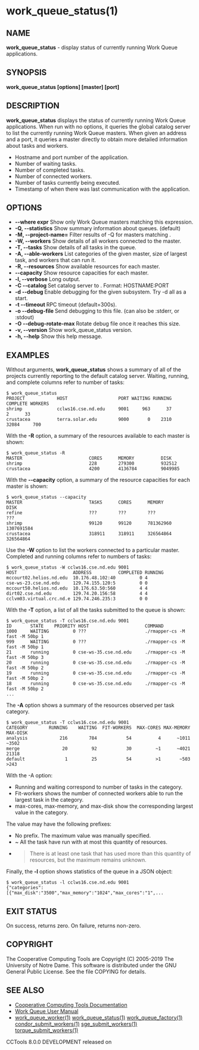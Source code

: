 






















# work_queue_status(1)

## NAME
**work_queue_status** - display status of currently running Work Queue applications.

## SYNOPSIS
****work_queue_status [options] [master] [port]****

## DESCRIPTION

**work_queue_status** displays the status of currently running Work Queue applications.
When run with no options, it queries the global catalog server to list the currently running
Work Queue masters.  When given an address and a port, it queries a master directly to obtain
more detailed information about tasks and workers.


- Hostname and port number of the application.
- Number of waiting tasks.
- Number of completed tasks.
- Number of connected workers.
- Number of tasks currently being executed.
- Timestamp of when there was last communication with the application.


## OPTIONS

- **--where expr**  Show only Work Queue masters matching this expression.
- **-Q, --statistics** Show summary information about queues. (default)
- **-M, --project-name=<name>** Filter results of -Q for masters matching <name>.
- **-W, --workers** Show details of all workers connected to the master.
- **-T, --tasks** Show details of all tasks in the queue.
- **-A, --able-workers** List categories of the given master, size of largest task, and workers that can run it.
- **-R, --resources** Show available resources for each master.
- **--capacity** Show resource capacities for each master.
- **-l, --verbose** Long output.
- **-C --catalog <catalog>** Set catalog server to <catalog>. Format: HOSTNAME:PORT
- **-d --debug <flag>** Enable debugging for the given subsystem. Try -d all as a start.
- **-t --timeout <time>** RPC timeout (default=300s).
- **-o --debug-file <file>** Send debugging to this file. (can also be :stderr, or :stdout)
- **-O --debug-rotate-max <bytes>** Rotate debug file once it reaches this size.
- **-v, --version** Show work_queue_status version.
- **-h, --help** Show this help message.


## EXAMPLES

Without arguments, **work_queue_status** shows a summary of all of the
projects currently reporting to the default catalog server. Waiting, running,
and complete columns refer to number of tasks:

```
$ work_queue_status
PROJECT            HOST                   PORT WAITING RUNNING COMPLETE WORKERS
shrimp             cclws16.cse.nd.edu     9001     963      37        2      33
crustacea          terra.solar.edu        9000       0    2310    32084     700
```

With the **-R** option, a summary of the resources available to each master is shown:

```
$ work_queue_status -R
MASTER                         CORES      MEMORY          DISK
shrimp                         228        279300          932512
crustacea                      4200       4136784         9049985
```

With the **--capacity** option, a summary of the resource capacities for each master is shown:

```
$ work_queue_status --capacity
MASTER                         TASKS      CORES      MEMORY          DISK
refine                         ???        ???        ???             ???
shrimp                         99120      99120      781362960       1307691584
crustacea                      318911     318911     326564864       326564864
```

Use the **-W** option to list the workers connected to a particular master.
Completed and running columns refer to numbers of tasks:

```
$ work_queue_status -W cclws16.cse.nd.edu 9001
HOST                     ADDRESS          COMPLETED RUNNING
mccourt02.helios.nd.edu  10.176.48.102:40         0 4
cse-ws-23.cse.nd.edu     129.74.155.120:5         0 0
mccourt50.helios.nd.edu  10.176.63.50:560         4 4
dirt02.cse.nd.edu        129.74.20.156:58         4 4
cclvm03.virtual.crc.nd.e 129.74.246.235:3         0 0
```

With the **-T** option, a list of all the tasks submitted to the queue is shown:

```
$ work_queue_status -T cclws16.cse.nd.edu 9001
ID       STATE    PRIORITY HOST                     COMMAND
1000     WAITING         0 ???                      ./rmapper-cs -M fast -M 50bp 1
999      WAITING         0 ???                      ./rmapper-cs -M fast -M 50bp 1
21       running         0 cse-ws-35.cse.nd.edu     ./rmapper-cs -M fast -M 50bp 3
20       running         0 cse-ws-35.cse.nd.edu     ./rmapper-cs -M fast -M 50bp 2
19       running         0 cse-ws-35.cse.nd.edu     ./rmapper-cs -M fast -M 50bp 2
18       running         0 cse-ws-35.cse.nd.edu     ./rmapper-cs -M fast -M 50bp 2
...
```


The **-A** option shows a summary of the resources observed per task
category.

```
$ work_queue_status -T cclws16.cse.nd.edu 9001
CATEGORY        RUNNING    WAITING  FIT-WORKERS  MAX-CORES MAX-MEMORY   MAX-DISK
analysis            216        784           54          4      ~1011      ~3502
merge                20         92           30         ~1      ~4021      21318
default               1         25           54         >1       ~503       >243
```

With the -A option:

- Running and waiting correspond to number of tasks in the category.
- Fit-workers shows the number of connected workers able to run the largest task in the category.
- max-cores, max-memory, and max-disk show the corresponding largest value in the category.


The value may have the following prefixes:

- No prefix. The maximum value was manually specified.
- ~ All the task have run with at most this quantity of resources.
- > There is at least one task that has used more than this quantity of resources, but the maximum remains unknown.



Finally, the **-l** option shows statistics of the queue in a JSON object:

```
$ work_queue_status -l cclws16.cse.nd.edu 9001
{"categories":[{"max_disk":"3500","max_memory":"1024","max_cores":"1",...
```

## EXIT STATUS
On success, returns zero.  On failure, returns non-zero.

## COPYRIGHT

The Cooperative Computing Tools are Copyright (C) 2005-2019 The University of Notre Dame.  This software is distributed under the GNU General Public License.  See the file COPYING for details.

## SEE ALSO


- [Cooperative Computing Tools Documentation]("../index.html")
- [Work Queue User Manual]("../workqueue.html")
- [work_queue_worker(1)](work_queue_worker.md) [work_queue_status(1)](work_queue_status.md) [work_queue_factory(1)](work_queue_factory.md) [condor_submit_workers(1)](condor_submit_workers.md) [sge_submit_workers(1)](sge_submit_workers.md) [torque_submit_workers(1)](torque_submit_workers.md) 


CCTools 8.0.0 DEVELOPMENT released on 
